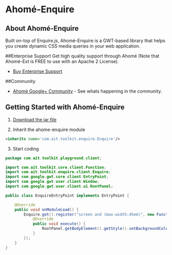 # Ahomé-Enquire

## About Ahomé-Enquire

Built on-top of Enquire.js, Ahomé-Enquire is a GWT-based library that helps you create dynamic CSS media queries in your web application.

##Enterprise Support
Get high quality support through Ahomé (Note that Ahomé-Ext is FREE to use with an Apache 2 License).

* <a href="http://opensource.ahome-it.com/pricing/">Buy Enterprise Support</a>


##Community
* [Ahomé Google+ Community](https://plus.google.com/u/0/communities/106380618381566688303) - See whats happening in the community.


## Getting Started with Ahomé-Enquire
1)  <a href="http://opensource.ahome-it.com/releases/1.0.0/ahome-enquire-1.0.0.jar">Download the jar file</a>

2)  Inherit the ahome-enquire module
```xml
<inherits name='com.ait.toolkit.enquire.Enquire'/>
```

3)  Start coding
```java
package com.ait.toolkit.playground.client;

import com.ait.toolkit.core.client.Function;
import com.ait.toolkit.enquire.client.Enquire;
import com.google.gwt.core.client.EntryPoint;
import com.google.gwt.user.client.Window;
import com.google.gwt.user.client.ui.RootPanel;

public class EnquireEntryPoint implements EntryPoint {

	@Override
	public void onModuleLoad() {
		Enquire.get().register("screen and (max-width:45em)", new Function() {
			@Override
			public void execute() {
				RootPanel.getBodyElement().getStyle().setBackgroundColor("green");
			}
		});
	}
}
```

